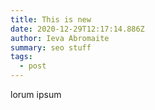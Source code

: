 ```yaml
---
title: This is new
date: 2020-12-29T12:17:14.886Z
author: Ieva Abromaite
summary: seo stuff
tags:
  - post
---
```

lorum ipsum